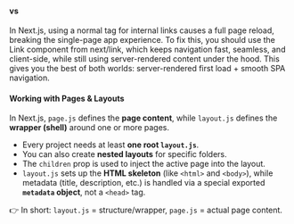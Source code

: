 #### <a> vs <link>

In Next.js, using a normal <a> tag for internal links causes a full page reload, breaking the single-page app experience. To fix this, you should use the Link component from next/link, which keeps navigation fast, seamless, and client-side, while still using server-rendered content under the hood. This gives you the best of both worlds: server-rendered first load + smooth SPA navigation.

#### Working with Pages & Layouts

In Next.js, `page.js` defines the **page content**, while `layout.js` defines the **wrapper (shell)** around one or more pages.

- Every project needs at least **one root `layout.js`**.
- You can also create **nested layouts** for specific folders.
- The `children` prop is used to inject the active page into the layout.
- `layout.js` sets up the **HTML skeleton** (like `<html>` and `<body>`), while metadata (title, description, etc.) is handled via a special exported **`metadata` object**, not a `<head>` tag.

👉 In short: `layout.js` = structure/wrapper, `page.js` = actual page content.
